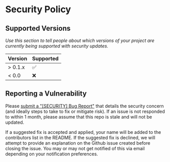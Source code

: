 # Security Policy

## Supported Versions

_Use this section to tell people about which versions of your project are
currently being supported with security updates._

| Version | Supported          |
| ------- | ------------------ |
| > 0.1.x | :white_check_mark: |
| < 0.0   | :x:                |

## Reporting a Vulnerability

Please [submit a "\[SECURITY\] Bug Report"][submit an issue] that details the security concern (and ideally steps to take to fix or mitigate risk). If an issue is not responded to within 1 month, please
assume that this repo is stale and will not be updated.

If a suggested fix is accepted and applied, your name will be added to the contributors list in the README. If the suggested fix is declined, we will attempt to provide an explanation on the
Github issue created before closing the issue. You may or may not get notified of this via email depending on your notification preferences.


[submit an issue]: ../../issues/new?template=bug_report.md&labels=bug,-priority,security&title=[SECURITY]
